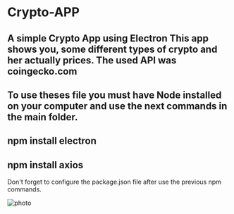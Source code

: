 # Crypto-APP
A simple Crypto App using Electron
This app shows you, some different types of crypto and her actually prices.
The used API was coingecko.com
----------------------------------------------------------------
To use theses file you must have Node installed on your computer and use the next commands in the main folder.
----------------------------------------------------------------
npm install electron
----------------------------------------------------------------
npm install axios
----------------------------------------------------------------
Don't forget to configure the package.json file after use the previous npm commands.

![photo](https://user-images.githubusercontent.com/69440104/99160077-0a740100-26db-11eb-9c5d-d983131fc285.PNG)




